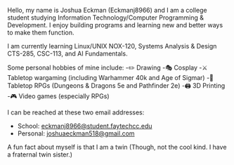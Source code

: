 Hello, my name is Joshua Eckman (Eckmanj8966) and I am a college student studying Information Technology/Computer Programming & Development. I enjoy building programs and learning new and better ways to make them function.

I am currently learning Linux/UNIX NOX-120, Systems Analysis & Design CTS-285, CSC-113, and AI Fundamentals.

Some personal hobbies of mine include: 
-✏️ Drawing
-🎭 Cosplay
-⚔️ Tabletop wargaming (including Warhammer 40k and Age of Sigmar)
-🎲 Tabletop RPGs (Dungeons & Dragons 5e and Pathfinder 2e)
-🖨️ 3D Printing
-🎮 Video games (especially RPGs)

I can be reached at these two email addresses: 
- School: eckmanj8966@student.faytechcc.edu
- Personal: joshuaeckman518@gmail.com

A fun fact about myself is that I am a twin (Though, not the cool kind. I have a fraternal twin sister.)
